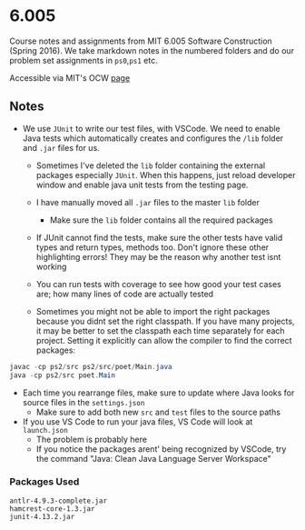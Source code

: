 # 6.005
Course notes and assignments from MIT 6.005 Software Construction (Spring 2016). We take markdown notes in the numbered folders and do our problem set assignments in `ps0`,`ps1` etc.

Accessible via MIT's OCW [page](https://ocw.mit.edu/ans7870/6/6.005/s16/)

## Notes

- We use `JUnit` to write our test files, with VSCode. We need to enable Java tests which automatically creates and configures the `/lib` folder and `.jar` files for us.
  - Sometimes I've deleted the `lib` folder containing the external packages especially `JUnit`. When this happens, just reload developer window and enable java unit tests from the testing page.
  - I have manually moved all `.jar` files to the master `lib` folder
    - Make sure the `lib` folder contains all the required packages
  - If JUnit cannot find the tests, make sure the other tests have valid types and return types, methods too. Don't ignore these other highlighting errors! They may be the reason why another test isnt working
  - You can run tests with coverage to see how good your test cases are; how many lines of code are actually tested

  - Sometimes you might not be able to import the right packages because you didnt set the right classpath. If you have many projects, it may be better to set the classpath each time separately for each project. Setting it explicitly can allow the compiler to find the correct packages:

```java
javac -cp ps2/src ps2/src/poet/Main.java
java -cp ps2/src poet.Main
```

- Each time you rearrange files, make sure to update where Java looks for source files in the `settings.json`
  - Make sure to add both new `src` and `test` files to the source paths
- If you use VS Code to run your java files, VS Code will look at `launch.json`
  - The problem is probably here
  - If you notice the packages arent' being recognized by VSCode, try the command "Java: Clean Java Language Server Workspace"

### Packages Used
```
antlr-4.9.3-complete.jar
hamcrest-core-1.3.jar
junit-4.13.2.jar
```
